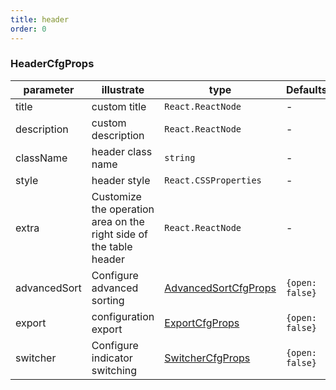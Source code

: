 ```yaml
---
title: header
order: 0
---
```


### HeaderCfgProps

| parameter       | illustrate                                                         | type                                                               | Defaults        | required |
| --------------- | ------------------------------------------------------------------ | ------------------------------------------------------------------ | --------------- | -------- |
| title           | custom title                                                       | `React.ReactNode`                                                  | -               |          |
| description     | custom description                                                 | `React.ReactNode`                                                  | -               |          |
| className       | header class name                                                  | `string`                                                           | -               |          |
| style           | header style                                                       | `React.CSSProperties`                                              | -               |          |
| extra           | Customize the operation area on the right side of the table header | `React.ReactNode`                                                  | -               |          |
| advancedSort | Configure advanced sorting                                         | [AdvancedSortCfgProps](/docs/api/components/advanced-sort)         | `{open: false}` |          |
| export       | configuration export                                               | [ExportCfgProps](/docs/api/components/export)                      | `{open: false}` |          |
| switcher     | Configure indicator switching                                      | [SwitcherCfgProps](/docs/api/components/switcher#switchercfgprops) | `{open: false}` |          |

